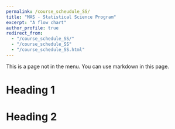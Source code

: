 ```yaml
---
permalink: /course_scheudule_SS/
title: "MAS - Statistical Science Program"
excerpt: "A flow chart"
author_profile: true
redirect_from: 
  - "/course_schedule_SS/"
  - "/course_schedule_SS"
  - "/course_schedule_SS.html"
---
```


This is a page not in the menu. You can use markdown in this page.

Heading 1
======

Heading 2
======
